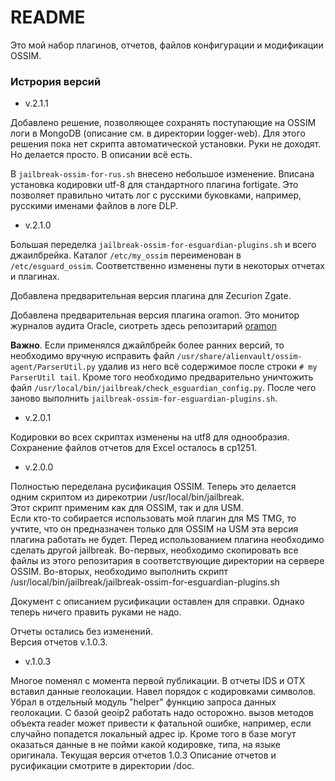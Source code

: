 # README #

Это мой набор плагинов, отчетов, файлов конфигурации и модификации OSSIM.

### Истрория версий ###
* v.2.1.1

Добавлено решение, позволяющее сохранять поступающие на OSSIM логи в MongoDB (описание см. в директории logger-web). Для этого решения пока нет скрипта автоматической установки. Руки не доходят. Но делается просто. В описании всё есть.

В `jailbreak-ossim-for-rus.sh` внесено небольшое изменение. Вписана установка кодировки utf-8 для стандартного плагина fortigate. Это позволяет правильно читать лог с русскими буковками, например, русскими именами файлов в логе DLP. 

* v.2.1.0

Большая переделка `jailbreak-ossim-for-esguardian-plugins.sh` и всего джаилбрейка. Каталог `/etc/my_ossim` переименован в `/etc/esguard_ossim`. Соответственно изменены пути в некоторых отчетах и плагинах. 

Добавлена предварительная версия плагина для Zecurion Zgate.

Добавлена предварительная версия плагина oramon. Это монитор журналов аудита Oracle, сиотреть здесь репозитарий [oramon](https://bitbucket.org/esguardian/oramon)


**Важно**. Если применялся джайлбрейк более ранних версий, то необходимо вручную исправить файл `/usr/share/alienvault/ossim-agent/ParserUtil.py` удалив из него всё содержимое после строки `# my ParserUtil tail`. Кроме того необходимо предварительно уничтожить файл `/usr/local/bin/jailbreak/check_esguardian_config.py`. После чего заново выполнить `jailbreak-ossim-for-esguardian-plugins.sh`.

* v.2.0.1

Кодировки во всех скриптах изменены на utf8 для однообразия. Сохранение файлов отчетов для Excel осталось в cp1251.

* v.2.0.0  

Полностью переделана русификация OSSIM. Теперь это делается одним скриптом из 
дирекотрии /usr/local/bin/jailbreak.   
Этот скрипт применим как для OSSIM, так и для USM.  
Если кто-то собирается использовать мой плагин для MS TMG, то учтите, что он предназначен только для OSSIM на USM эта версия плагина работать не будет. Перед использованием плагина необходимо сделать другой jailbreak. Во-первых, необходимо скопировать все файлы из этого репозитария в соответствующие директории на сервере OSSIM. Во-вторых, необходимо выполнить скрипт /usr/local/bin/jailbreak/jailbreak-ossim-for-esguardian-plugins.sh
  
Документ с описанием русификации оставлен для справки. Однако теперь ничего править руками не надо.

Отчеты остались без изменений.  
Версия отчетов v.1.0.3.

* v.1.0.3

Многое поменял с момента первой публикации. 
В отчеты IDS и OTX вставил данные геолокации. 
Навел порядок с кодировками символов. 
Убрал в отдельный модуль "helper" функцию запроса данных геолокации. С базой geoip2 работать надо осторожно.
вызов методов объекта reader может привести к фатальной ошибке, например, если случайно попадется локальный адрес ip.
Кроме того в базе могут оказаться данные в не пойми какой кодировке, типа, на языке оригинала.
Текущая версия отчетов 1.0.3
Описание отчетов и русификации смотрите в директории /doc.

